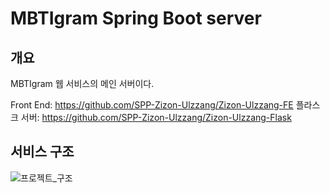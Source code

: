 # MBTIgram Spring Boot server
## 개요
MBTIgram 웹 서비스의 메인 서버이다.

Front End: <https://github.com/SPP-Zizon-Ulzzang/Zizon-Ulzzang-FE>
플라스크 서버: <https://github.com/SPP-Zizon-Ulzzang/Zizon-Ulzzang-Flask>
## 서비스 구조
![프로젝트_구조](https://github.com/SPP-Zizon-Ulzzang/Zizon-Ulzzang-Flask/assets/50133922/f3a749f5-bd33-4e66-9c1c-62559b72e1fd)
